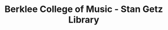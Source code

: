 ---
layout: repo
title: "Berklee College of Music - Stan Getz Library"
id: 17617
permalink: repos/17617/
---